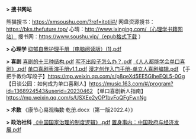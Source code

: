 **> 搜书网站**

熊猫搜书：https://xmsoushu.com/?ref=itotii#/
网盘资源搜书：https://bks.thefuture.top/
心晴：http://www.ixinging.com/（心理学书籍网站）
搜书网：https://www.soushu.vip/（epub格式下载 ）

**> 心理学**
[抑郁自我护理手册（电脑阅读版）(1).pdf](https://github.com/user-attachments/files/16097381/1.pdf)

**> 喜剧**
[喜剧的十三种结构.pdf](https://github.com/user-attachments/files/16137052/default.pdf)
[写不出段子怎么办？.pdf](https://github.com/user-attachments/files/16137053/default.pdf)
[《人人都能学会单口喜剧》.pdf](https://github.com/user-attachments/files/16137054/default.pdf)
[单口喜剧表演手册v1.1.pdf](https://github.com/user-attachments/files/16137063/v1.1.pdf)
[漫才创作入门手册-单立人喜剧编辑.pdf](https://github.com/user-attachments/files/16137069/-.pdf)
【手把手教你写段子】https://mp.weixin.qq.com/s/p8qeXd5EE5GIheEQL5-0Gg
【日谈公园：如何成为单口喜剧人】https://music.163.com/#/program?id=1368924543&userid=20230462
【单口喜剧新人指南】https://mp.weixin.qq.com/s/USXEe2yOP1bvFoQFgFwnNg

**> 术数**
《康节心易观梅数·乾册.docx（第一版2022.4）》

**> 政治社科**
[《中国国家治理的制度逻辑》.pdf](https://github.com/user-attachments/files/16137090/default.pdf)
[置身事内：中国政府与经济发展.pdf](https://github.com/user-attachments/files/16137092/default.pdf)
